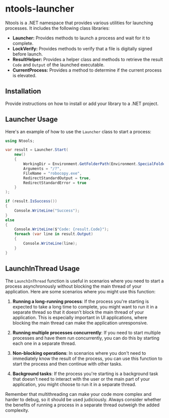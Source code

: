 # ntools-launcher

Ntools is a .NET namespace that provides various utilities for launching processes. It includes the following class libraries:

- **Launcher:** Provides methods to launch a process and wait for it to complete.
- **LockVerify:** Provides methods to verify that a file is digitally signed before launch.
- **ResultHelper:** Provides a helper class and methods to retrieve the result `Code` and `Output` of the launched executable.
- **CurrentProcess:** Provides a method to determine if the current process is elevated.

## Installation

Provide instructions on how to install or add your library to a .NET project.

## Launcher Usage

Here's an example of how to use the `Launcher` class to start a process:

```csharp
using Ntools;

var result = Launcher.Start(
    new()
    {
        WorkingDir = Environment.GetFolderPath(Environment.SpecialFolder.System),
        Arguments = "/?",
        FileName = "robocopy.exe",
        RedirectStandardOutput = true,
        RedirectStandardError = true
    }
);

if (result.IsSuccess())
{
    Console.WriteLine("Success");
}
else
{
    Console.WriteLine($"Code: {result.Code}");
    foreach (var line in result.Output)
    {
        Console.WriteLine(line);
    }
}
```
## LaunchInThread Usage
The `LaunchInThread` function is useful in scenarios where you need to start a process asynchronously without blocking the main thread of your application. Here are some scenarios where you might use this function:

1. **Running a long-running process**: If the process you're starting is expected to take a long time to complete, you might want to run it in a separate thread so that it doesn't block the main thread of your application. This is especially important in UI applications, where blocking the main thread can make the application unresponsive.

2. **Running multiple processes concurrently**: If you need to start multiple processes and have them run concurrently, you can do this by starting each one in a separate thread.

3. **Non-blocking operations**: In scenarios where you don't need to immediately know the result of the process, you can use this function to start the process and then continue with other tasks.

4. **Background tasks**: If the process you're starting is a background task that doesn't need to interact with the user or the main part of your application, you might choose to run it in a separate thread.

Remember that multithreading can make your code more complex and harder to debug, so it should be used judiciously. Always consider whether the benefits of running a process in a separate thread outweigh the added complexity.